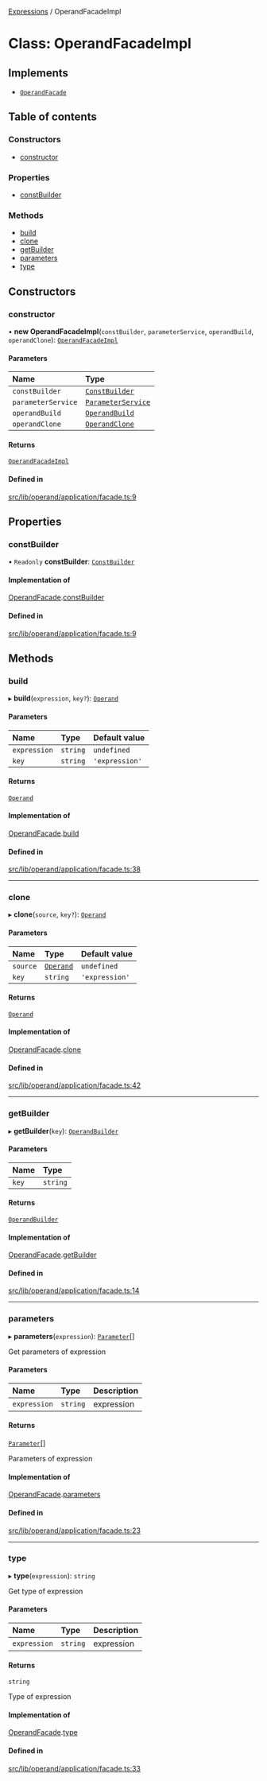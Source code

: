 [Expressions](../README.md) / OperandFacadeImpl

# Class: OperandFacadeImpl

## Implements

- [`OperandFacade`](../interfaces/OperandFacade.md)

## Table of contents

### Constructors

- [constructor](OperandFacadeImpl.md#constructor)

### Properties

- [constBuilder](OperandFacadeImpl.md#constbuilder)

### Methods

- [build](OperandFacadeImpl.md#build)
- [clone](OperandFacadeImpl.md#clone)
- [getBuilder](OperandFacadeImpl.md#getbuilder)
- [parameters](OperandFacadeImpl.md#parameters)
- [type](OperandFacadeImpl.md#type)

## Constructors

### constructor

• **new OperandFacadeImpl**(`constBuilder`, `parameterService`, `operandBuild`, `operandClone`): [`OperandFacadeImpl`](OperandFacadeImpl.md)

#### Parameters

| Name | Type |
| :------ | :------ |
| `constBuilder` | [`ConstBuilder`](../interfaces/ConstBuilder.md) |
| `parameterService` | [`ParameterService`](../interfaces/ParameterService.md) |
| `operandBuild` | [`OperandBuild`](OperandBuild.md) |
| `operandClone` | [`OperandClone`](OperandClone.md) |

#### Returns

[`OperandFacadeImpl`](OperandFacadeImpl.md)

#### Defined in

[src/lib/operand/application/facade.ts:9](https://github.com/data7expressions/3xpr/blob/4ba1e4ce6d1a7c81471bad9e3b4b08ed95379b30/src/lib/operand/application/facade.ts#L9)

## Properties

### constBuilder

• `Readonly` **constBuilder**: [`ConstBuilder`](../interfaces/ConstBuilder.md)

#### Implementation of

[OperandFacade](../interfaces/OperandFacade.md).[constBuilder](../interfaces/OperandFacade.md#constbuilder)

#### Defined in

[src/lib/operand/application/facade.ts:9](https://github.com/data7expressions/3xpr/blob/4ba1e4ce6d1a7c81471bad9e3b4b08ed95379b30/src/lib/operand/application/facade.ts#L9)

## Methods

### build

▸ **build**(`expression`, `key?`): [`Operand`](Operand.md)

#### Parameters

| Name | Type | Default value |
| :------ | :------ | :------ |
| `expression` | `string` | `undefined` |
| `key` | `string` | `'expression'` |

#### Returns

[`Operand`](Operand.md)

#### Implementation of

[OperandFacade](../interfaces/OperandFacade.md).[build](../interfaces/OperandFacade.md#build)

#### Defined in

[src/lib/operand/application/facade.ts:38](https://github.com/data7expressions/3xpr/blob/4ba1e4ce6d1a7c81471bad9e3b4b08ed95379b30/src/lib/operand/application/facade.ts#L38)

___

### clone

▸ **clone**(`source`, `key?`): [`Operand`](Operand.md)

#### Parameters

| Name | Type | Default value |
| :------ | :------ | :------ |
| `source` | [`Operand`](Operand.md) | `undefined` |
| `key` | `string` | `'expression'` |

#### Returns

[`Operand`](Operand.md)

#### Implementation of

[OperandFacade](../interfaces/OperandFacade.md).[clone](../interfaces/OperandFacade.md#clone)

#### Defined in

[src/lib/operand/application/facade.ts:42](https://github.com/data7expressions/3xpr/blob/4ba1e4ce6d1a7c81471bad9e3b4b08ed95379b30/src/lib/operand/application/facade.ts#L42)

___

### getBuilder

▸ **getBuilder**(`key`): [`OperandBuilder`](../interfaces/OperandBuilder.md)

#### Parameters

| Name | Type |
| :------ | :------ |
| `key` | `string` |

#### Returns

[`OperandBuilder`](../interfaces/OperandBuilder.md)

#### Implementation of

[OperandFacade](../interfaces/OperandFacade.md).[getBuilder](../interfaces/OperandFacade.md#getbuilder)

#### Defined in

[src/lib/operand/application/facade.ts:14](https://github.com/data7expressions/3xpr/blob/4ba1e4ce6d1a7c81471bad9e3b4b08ed95379b30/src/lib/operand/application/facade.ts#L14)

___

### parameters

▸ **parameters**(`expression`): [`Parameter`](../interfaces/Parameter.md)[]

Get parameters of expression

#### Parameters

| Name | Type | Description |
| :------ | :------ | :------ |
| `expression` | `string` | expression |

#### Returns

[`Parameter`](../interfaces/Parameter.md)[]

Parameters of expression

#### Implementation of

[OperandFacade](../interfaces/OperandFacade.md).[parameters](../interfaces/OperandFacade.md#parameters)

#### Defined in

[src/lib/operand/application/facade.ts:23](https://github.com/data7expressions/3xpr/blob/4ba1e4ce6d1a7c81471bad9e3b4b08ed95379b30/src/lib/operand/application/facade.ts#L23)

___

### type

▸ **type**(`expression`): `string`

Get type of expression

#### Parameters

| Name | Type | Description |
| :------ | :------ | :------ |
| `expression` | `string` | expression |

#### Returns

`string`

Type of expression

#### Implementation of

[OperandFacade](../interfaces/OperandFacade.md).[type](../interfaces/OperandFacade.md#type)

#### Defined in

[src/lib/operand/application/facade.ts:33](https://github.com/data7expressions/3xpr/blob/4ba1e4ce6d1a7c81471bad9e3b4b08ed95379b30/src/lib/operand/application/facade.ts#L33)
